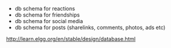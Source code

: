 - db schema for reactions
- db schema for friendships
- db schema for social media
- db schema for posts (sharelinks, comments, photos, ads etc)

http://learn.elgg.org/en/stable/design/database.html
